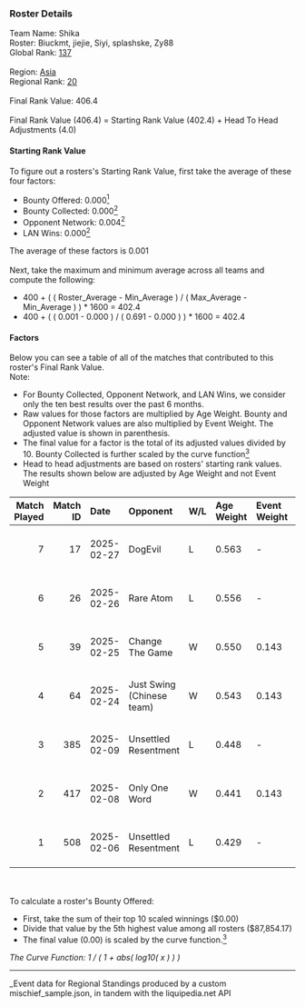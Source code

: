 ### Roster Details<br />
Team Name: Shika<br />
Roster: Biuckmt, jiejie, Siyi, splashske, Zy88<br />
Global Rank: [137](../../standings_global_2025_06_02.md)<br />
<br />
Region: [Asia]( ../../standings_asia_2025_06_02.md)<br />
Regional Rank: [20]( ../../standings_asia_2025_06_02.md)<br />
<br />
Final Rank Value:  406.4<br />
<br />
Final Rank Value (406.4) = Starting Rank Value (402.4) + Head To Head Adjustments (4.0)<br />

#### Starting Rank Value<br />
To figure out a rosters's Starting Rank Value, first take the average of these four factors:<br />
- Bounty Offered: 0.000[<sup>1</sup>](#table2)
- Bounty Collected: 0.000[<sup>2</sup>](#table1)
- Opponent Network: 0.004[<sup>2</sup>](#table1)
- LAN Wins: 0.000[<sup>2</sup>](#table1)

The average of these factors is 0.001<br />
<br />
Next, take the maximum and minimum average across all teams and compute the following:<br />
- 400 + ( ( Roster_Average - Min_Average ) / ( Max_Average - Min_Average ) ) * 1600 = 402.4
- 400 + ( ( 0.001 - 0.000 ) / ( 0.691 - 0.000 ) ) * 1600 = 402.4


#### Factors<br />
Below you can see a table of all of the matches that contributed to this roster's Final Rank Value.<br />
Note:<br />

- For Bounty Collected, Opponent Network, and LAN Wins, we consider only the ten best results over the past 6 months.
- Raw values for those factors are multiplied by Age Weight. Bounty and Opponent Network values are also multiplied by Event Weight. The adjusted value is shown in parenthesis.
- The final value for a factor is the total of its adjusted values divided by 10. Bounty Collected is further scaled by the curve function[<sup>3</sup>](#curveFunction)
- Head to head adjustments are based on rosters' starting rank values. The results shown below are adjusted by Age Weight and not Event Weight
<span id="table1"></span><br />


| Match Played | Match ID | Date       | Opponent                  | W/L | Age Weight | Event Weight | Bounty Collected | Opponent Network | LAN Wins  | H2H Adj. | Roster                                 |
| -: | -: | :- | :- | :- | :- | :- | :- | :- | :- | -: | :- |
|            7 |       17 | 2025-02-27 | DogEvil                   | L   | 0.563      | -            | -                | -                | -         |    -8.08 | Biuckmt, jiejie, Siyi, splashske, Zy88 |
|            6 |       26 | 2025-02-26 | Rare Atom                 | L   | 0.556      | -            | -                | -                | -         |    -2.58 | Biuckmt, jiejie, Siyi, splashske, Zy88 |
|            5 |       39 | 2025-02-25 | Change The Game           | W   | 0.550      | 0.143        | 0.000 (0.000)    | 0.200 (0.016)    | 0 (0.000) |     8.66 | Biuckmt, jiejie, Siyi, splashske, Zy88 |
|            4 |       64 | 2025-02-24 | Just Swing (Chinese team) | W   | 0.543      | 0.143        | 0.000 (0.000)    | 0.079 (0.006)    | 0 (0.000) |     8.27 | Biuckmt, jiejie, Siyi, splashske, Zy88 |
|            3 |      385 | 2025-02-09 | Unsettled Resentment      | L   | 0.448      | -            | -                | -                | -         |    -4.71 | Biuckmt, jiejie, S1kura, Siyi, Zy88    |
|            2 |      417 | 2025-02-08 | Only One Word             | W   | 0.441      | 0.143        | 0.000 (0.000)    | 0.301 (0.019)    | 0 (0.000) |     6.99 | Biuckmt, jiejie, S1kura, Siyi, Zy88    |
|            1 |      508 | 2025-02-06 | Unsettled Resentment      | L   | 0.429      | -            | -                | -                | -         |    -4.54 | Biuckmt, jiejie, S1kura, Siyi, Zy88    |

<br />
<span id="table2"></span><br />
To calculate a roster's Bounty Offered:<br />

- First, take the sum of their top 10 scaled winnings ($0.00)
- Divide that value by the 5th highest value among all rosters ($87,854.17)
- The final value (0.00) is scaled by the curve function.[<sup>3</sup>](#curveFunction)

<span id="curveFunction"></span>_The Curve Function: 1 / ( 1 + abs( log10( x ) ) )_<br />

---
_Event data for Regional Standings produced by a custom mischief_sample.json, in tandem with the liquipedia.net API<br />
